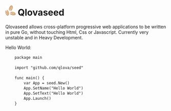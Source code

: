 # ![logo](media/logo.png) Qlovaseed 

Qlovaseed allows cross-platform progressive web applications to be written in pure Go, without touching Html, Css or Javascript.
Currently very unstable and in Heavy Development.

Hello World:
```
	package main

	import "github.com/qlova/seed"

	func main() {
		var App = seed.New()
		App.SetName("Hello World")
		App.SetText("Hello World")
		App.Launch()
	}
```
